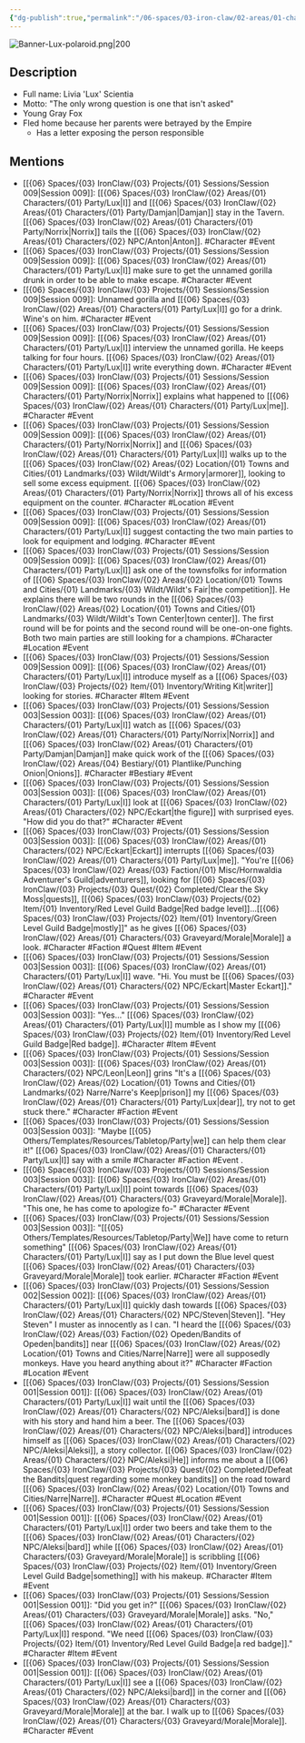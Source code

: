 ```yaml
---
{"dg-publish":true,"permalink":"/06-spaces/03-iron-claw/02-areas/01-characters/01-party/lux/","title":"Lux"}
---
```



![Banner-Lux-polaroid.png|200](/img/user/%7B06%7D%20Spaces/%7B03%7D%20IronClaw/%7B04%7D%20Support%20Notes/%7B99%7D%20Media/%7B02%7D%20Polaroid/Banner-Lux-polaroid.png)

## Description

- Full name: Livia 'Lux' Scientia
- Motto: "The only wrong question is one that isn't asked"
- Young Gray Fox
- Fled home because her parents were betrayed by the Empire
	- Has a letter exposing the person responsible

## Mentions

- [[{06} Spaces/{03} IronClaw/{03} Projects/{01} Sessions/Session 009\|Session 009]]: [[{06} Spaces/{03} IronClaw/{02} Areas/{01} Characters/{01} Party/Lux\|I]] and [[{06} Spaces/{03} IronClaw/{02} Areas/{01} Characters/{01} Party/Damjan\|Damjan]] stay in the Tavern. [[{06} Spaces/{03} IronClaw/{02} Areas/{01} Characters/{01} Party/Norrix\|Norrix]] tails the [[{06} Spaces/{03} IronClaw/{02} Areas/{01} Characters/{02} NPC/Anton\|Anton]]. #Character #Event
- [[{06} Spaces/{03} IronClaw/{03} Projects/{01} Sessions/Session 009\|Session 009]]: [[{06} Spaces/{03} IronClaw/{02} Areas/{01} Characters/{01} Party/Lux\|I]] make sure to get the unnamed gorilla drunk in order to be able to make escape. #Character #Event
- [[{06} Spaces/{03} IronClaw/{03} Projects/{01} Sessions/Session 009\|Session 009]]: Unnamed gorilla and [[{06} Spaces/{03} IronClaw/{02} Areas/{01} Characters/{01} Party/Lux\|I]] go for a drink. Wine's on him. #Character #Event
- [[{06} Spaces/{03} IronClaw/{03} Projects/{01} Sessions/Session 009\|Session 009]]: [[{06} Spaces/{03} IronClaw/{02} Areas/{01} Characters/{01} Party/Lux\|I]] interview the unnamed gorilla. He keeps talking for four hours. [[{06} Spaces/{03} IronClaw/{02} Areas/{01} Characters/{01} Party/Lux\|I]] write everything down. #Character #Event
- [[{06} Spaces/{03} IronClaw/{03} Projects/{01} Sessions/Session 009\|Session 009]]: [[{06} Spaces/{03} IronClaw/{02} Areas/{01} Characters/{01} Party/Norrix\|Norrix]] explains what happened to [[{06} Spaces/{03} IronClaw/{02} Areas/{01} Characters/{01} Party/Lux\|me]]. #Character #Event
- [[{06} Spaces/{03} IronClaw/{03} Projects/{01} Sessions/Session 009\|Session 009]]: [[{06} Spaces/{03} IronClaw/{02} Areas/{01} Characters/{01} Party/Norrix\|Norrix]] and [[{06} Spaces/{03} IronClaw/{02} Areas/{01} Characters/{01} Party/Lux\|I]] walks up to the [[{06} Spaces/{03} IronClaw/{02} Areas/{02} Location/{01} Towns and Cities/{01} Landmarks/{03} Wildt/Wildt's Armory\|armorer]], looking to sell some excess equipment. [[{06} Spaces/{03} IronClaw/{02} Areas/{01} Characters/{01} Party/Norrix\|Norrix]] throws all of his excess equipment on the counter. #Character #Location #Event
- [[{06} Spaces/{03} IronClaw/{03} Projects/{01} Sessions/Session 009\|Session 009]]: [[{06} Spaces/{03} IronClaw/{02} Areas/{01} Characters/{01} Party/Lux\|I]] suggest contacting the two main parties to look for equipment and lodging. #Character #Event
- [[{06} Spaces/{03} IronClaw/{03} Projects/{01} Sessions/Session 009\|Session 009]]: [[{06} Spaces/{03} IronClaw/{02} Areas/{01} Characters/{01} Party/Lux\|I]] ask one of the townsfolks for information of [[{06} Spaces/{03} IronClaw/{02} Areas/{02} Location/{01} Towns and Cities/{01} Landmarks/{03} Wildt/Wildt's Fair\|the competition]]. He explains there will be two rounds in the [[{06} Spaces/{03} IronClaw/{02} Areas/{02} Location/{01} Towns and Cities/{01} Landmarks/{03} Wildt/Wildt's Town Center\|town center]]. The first round will be for points and the second round will be one-on-one fights. Both two main parties are still looking for a champions. #Character #Location #Event
- [[{06} Spaces/{03} IronClaw/{03} Projects/{01} Sessions/Session 009\|Session 009]]: [[{06} Spaces/{03} IronClaw/{02} Areas/{01} Characters/{01} Party/Lux\|I]] introduce myself as a [[{06} Spaces/{03} IronClaw/{03} Projects/{02} Item/{01} Inventory/Writing Kit\|writer]] looking for stories. #Character #Item #Event
- [[{06} Spaces/{03} IronClaw/{03} Projects/{01} Sessions/Session 003\|Session 003]]: [[{06} Spaces/{03} IronClaw/{02} Areas/{01} Characters/{01} Party/Lux\|I]] watch as [[{06} Spaces/{03} IronClaw/{02} Areas/{01} Characters/{01} Party/Norrix\|Norrix]] and [[{06} Spaces/{03} IronClaw/{02} Areas/{01} Characters/{01} Party/Damjan\|Damjan]] make quick work of the [[{06} Spaces/{03} IronClaw/{02} Areas/{04} Bestiary/{01} Plantlike/Punching Onion\|Onions]]. #Character #Bestiary #Event
- [[{06} Spaces/{03} IronClaw/{03} Projects/{01} Sessions/Session 003\|Session 003]]: [[{06} Spaces/{03} IronClaw/{02} Areas/{01} Characters/{01} Party/Lux\|I]] look at [[{06} Spaces/{03} IronClaw/{02} Areas/{01} Characters/{02} NPC/Eckart\|the figure]] with surprised eyes. "How did you do that?" #Character #Event
- [[{06} Spaces/{03} IronClaw/{03} Projects/{01} Sessions/Session 003\|Session 003]]: [[{06} Spaces/{03} IronClaw/{02} Areas/{01} Characters/{02} NPC/Eckart\|Eckart]] interrupts [[{06} Spaces/{03} IronClaw/{02} Areas/{01} Characters/{01} Party/Lux\|me]]. "You're [[{06} Spaces/{03} IronClaw/{02} Areas/{03} Faction/{01} Misc/Hornwaldia Adventurer's Guild\|adventurers]], looking for [[{06} Spaces/{03} IronClaw/{03} Projects/{03} Quest/{02} Completed/Clear the Sky Moss\|quests]], [[{06} Spaces/{03} IronClaw/{03} Projects/{02} Item/{01} Inventory/Red Level Guild Badge\|Red badge level]]…[[{06} Spaces/{03} IronClaw/{03} Projects/{02} Item/{01} Inventory/Green Level Guild Badge\|mostly]]" as he gives [[{06} Spaces/{03} IronClaw/{02} Areas/{01} Characters/{03} Graveyard/Morale\|Morale]] a look. #Character #Faction #Quest #Item #Event
- [[{06} Spaces/{03} IronClaw/{03} Projects/{01} Sessions/Session 003\|Session 003]]: [[{06} Spaces/{03} IronClaw/{02} Areas/{01} Characters/{01} Party/Lux\|I]] wave. "Hi. You must be [[{06} Spaces/{03} IronClaw/{02} Areas/{01} Characters/{02} NPC/Eckart\|Master Eckart]]." #Character #Event
- [[{06} Spaces/{03} IronClaw/{03} Projects/{01} Sessions/Session 003\|Session 003]]: "Yes…" [[{06} Spaces/{03} IronClaw/{02} Areas/{01} Characters/{01} Party/Lux\|I]] mumble as I show my [[{06} Spaces/{03} IronClaw/{03} Projects/{02} Item/{01} Inventory/Red Level Guild Badge\|Red badge]]. #Character #Item #Event
- [[{06} Spaces/{03} IronClaw/{03} Projects/{01} Sessions/Session 003\|Session 003]]: [[{06} Spaces/{03} IronClaw/{02} Areas/{01} Characters/{02} NPC/Leon\|Leon]] grins "It's a [[{06} Spaces/{03} IronClaw/{02} Areas/{02} Location/{01} Towns and Cities/{01} Landmarks/{02} Narre/Narre's Keep\|prison]] my [[{06} Spaces/{03} IronClaw/{02} Areas/{01} Characters/{01} Party/Lux\|dear]], try not to get stuck there." #Character #Faction #Event
- [[{06} Spaces/{03} IronClaw/{03} Projects/{01} Sessions/Session 003\|Session 003]]: "Maybe [[{05} Others/Templates/Resources/Tabletop/Party\|we]] can help them clear it!" [[{06} Spaces/{03} IronClaw/{02} Areas/{01} Characters/{01} Party/Lux\|I]] say with a smile #Character #Faction #Event .
- [[{06} Spaces/{03} IronClaw/{03} Projects/{01} Sessions/Session 003\|Session 003]]: [[{06} Spaces/{03} IronClaw/{02} Areas/{01} Characters/{01} Party/Lux\|I]] point towards [[{06} Spaces/{03} IronClaw/{02} Areas/{01} Characters/{03} Graveyard/Morale\|Morale]]. "This one, he has come to apologize fo-" #Character #Event
- [[{06} Spaces/{03} IronClaw/{03} Projects/{01} Sessions/Session 003\|Session 003]]: "[[{05} Others/Templates/Resources/Tabletop/Party\|We]] have come to return something" [[{06} Spaces/{03} IronClaw/{02} Areas/{01} Characters/{01} Party/Lux\|I]] say as I put down the Blue level quest [[{06} Spaces/{03} IronClaw/{02} Areas/{01} Characters/{03} Graveyard/Morale\|Morale]] took earlier. #Character #Faction #Event
- [[{06} Spaces/{03} IronClaw/{03} Projects/{01} Sessions/Session 002\|Session 002]]: [[{06} Spaces/{03} IronClaw/{02} Areas/{01} Characters/{01} Party/Lux\|I]] quickly dash towards [[{06} Spaces/{03} IronClaw/{02} Areas/{01} Characters/{02} NPC/Steven\|Steven]]. "Hey Steven" I muster as innocently as I can. "I heard the [[{06} Spaces/{03} IronClaw/{02} Areas/{03} Faction/{02} Opeden/Bandits of Opeden\|bandits]] near [[{06} Spaces/{03} IronClaw/{02} Areas/{02} Location/{01} Towns and Cities/Narre\|Narre]] were all supposedly monkeys. Have you heard anything about it?" #Character #Faction #Location #Event
- [[{06} Spaces/{03} IronClaw/{03} Projects/{01} Sessions/Session 001\|Session 001]]: [[{06} Spaces/{03} IronClaw/{02} Areas/{01} Characters/{01} Party/Lux\|I]] wait until the [[{06} Spaces/{03} IronClaw/{02} Areas/{01} Characters/{02} NPC/Aleksi\|bard]] is done with his story and hand him a beer. The [[{06} Spaces/{03} IronClaw/{02} Areas/{01} Characters/{02} NPC/Aleksi\|bard]] introduces himself as [[{06} Spaces/{03} IronClaw/{02} Areas/{01} Characters/{02} NPC/Aleksi\|Aleksi]], a story collector. [[{06} Spaces/{03} IronClaw/{02} Areas/{01} Characters/{02} NPC/Aleksi\|He]] informs me about a [[{06} Spaces/{03} IronClaw/{03} Projects/{03} Quest/{02} Completed/Defeat the Bandits\|quest regarding some monkey bandits]] on the road toward [[{06} Spaces/{03} IronClaw/{02} Areas/{02} Location/{01} Towns and Cities/Narre\|Narre]]. #Character #Quest #Location #Event
- [[{06} Spaces/{03} IronClaw/{03} Projects/{01} Sessions/Session 001\|Session 001]]: [[{06} Spaces/{03} IronClaw/{02} Areas/{01} Characters/{01} Party/Lux\|I]] order two beers and take them to the [[{06} Spaces/{03} IronClaw/{02} Areas/{01} Characters/{02} NPC/Aleksi\|bard]] while [[{06} Spaces/{03} IronClaw/{02} Areas/{01} Characters/{03} Graveyard/Morale\|Morale]] is scribbling [[{06} Spaces/{03} IronClaw/{03} Projects/{02} Item/{01} Inventory/Green Level Guild Badge\|something]] with his makeup. #Character #Item #Event
- [[{06} Spaces/{03} IronClaw/{03} Projects/{01} Sessions/Session 001\|Session 001]]: "Did you get in?" [[{06} Spaces/{03} IronClaw/{02} Areas/{01} Characters/{03} Graveyard/Morale\|Morale]] asks. "No," [[{06} Spaces/{03} IronClaw/{02} Areas/{01} Characters/{01} Party/Lux\|I]] respond. "We need [[{06} Spaces/{03} IronClaw/{03} Projects/{02} Item/{01} Inventory/Red Level Guild Badge\|a red badge]]." #Character #Item #Event
- [[{06} Spaces/{03} IronClaw/{03} Projects/{01} Sessions/Session 001\|Session 001]]: [[{06} Spaces/{03} IronClaw/{02} Areas/{01} Characters/{01} Party/Lux\|I]] see a [[{06} Spaces/{03} IronClaw/{02} Areas/{01} Characters/{02} NPC/Aleksi\|bard]] in the corner and [[{06} Spaces/{03} IronClaw/{02} Areas/{01} Characters/{03} Graveyard/Morale\|Morale]] at the bar. I walk up to [[{06} Spaces/{03} IronClaw/{02} Areas/{01} Characters/{03} Graveyard/Morale\|Morale]]. #Character #Event

